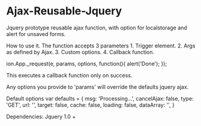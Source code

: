# Ajax-Reusable-Jquery
Jquery prototype reusable ajax function, with option for localstorage and alert for unsaved forms.


How to use it.
The function accepts 3 parameters
	1. Trigger element.
	2. Args as defined by Ajax.
	3. Custom options.
	4. Callback function.


ion.App._request(e, params, options, function(){
	alert('Done');
});

This executes a callback function only on success.

Any options you provide to 'params' will override the defaults jquery ajax.

Default options
var defaults = {
	msg: 'Processing...',
	cancelAjax: false,
	type: 'GET',
	url: '',
	target: false,
	cache: false,
	loading: false,
	dataArray: '',
}

Dependencies: Jquery 1.0 +
